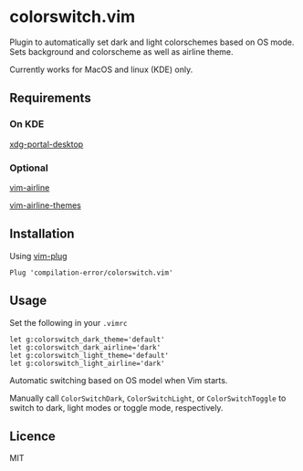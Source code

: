 # colorswitch.vim

Plugin to automatically set dark and light colorschemes based on OS mode.
Sets background and colorscheme as well as airline theme.

Currently works for MacOS and linux (KDE) only.

## Requirements
### On KDE
[xdg-portal-desktop](https://github.com/KDE/xdg-desktop-portal-kde)

### Optional
[vim-airline](https://github.com/vim-airline/vim-airline)

[vim-airline-themes](https://github.com/vim-airline/vim-airline-themes)

## Installation
Using [vim-plug](https://github.com/junegunn/vim-plug)
```
Plug 'compilation-error/colorswitch.vim'
```
## Usage
Set the following in your `.vimrc`
```
let g:colorswitch_dark_theme='default'
let g:colorswitch_dark_airline='dark'
let g:colorswitch_light_theme='default'
let g:colorswitch_light_airline='dark'
```
Automatic switching based on OS model when Vim starts.

Manually call `ColorSwitchDark`, `ColorSwitchLight`, or `ColorSwitchToggle` to switch to dark, light modes or toggle mode, respectively.

## Licence
MIT
